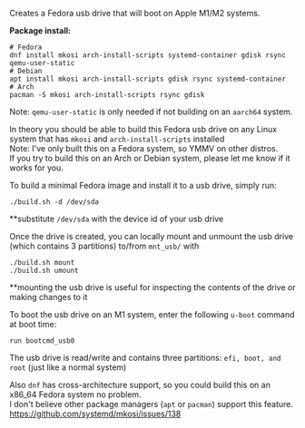 Creates a Fedora usb drive that will boot on Apple M1/M2 systems.

**Package install:**  
```
# Fedora
dnf install mkosi arch-install-scripts systemd-container gdisk rsync qemu-user-static
# Debian
apt install mkosi arch-install-scripts gdisk rsync systemd-container
# Arch
pacman -S mkosi arch-install-scripts rsync gdisk
```
Note: ```qemu-user-static``` is only needed if not building on an ```aarch64``` system. 

In theory you should be able to build this Fedora usb drive on any Linux system that has ```mkosi``` and ```arch-install-scripts``` installed  
Note: I've only built this on a Fedora system, so YMMV on other distros.  
If you try to build this on an Arch or Debian system, please let me know if it works for you.  

To build a minimal Fedora image and install it to a usb drive, simply run:
```
./build.sh -d /dev/sda
```

**substitute ```/dev/sda``` with the device id of your usb drive

Once the drive is created, you can locally mount and unmount the usb drive (which contains 3 partitions) to/from ```mnt_usb/``` with 
```
./build.sh mount
./build.sh umount
```
\*\*mounting the usb drive is useful for inspecting the contents of the drive or making changes to it   

To boot the usb drive on an M1 system, enter the following ```u-boot``` command at boot time:
```
run bootcmd_usb0
```

The usb drive is read/write and contains three partitions: ```efi, boot, and root``` (just like a normal system)  

Also ```dnf``` has cross-architecture support, so you could build this on an x86_64 Fedora system no problem.   
I don't believe other package managers (```apt``` or ```pacman```) support this feature.  
https://github.com/systemd/mkosi/issues/138
